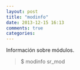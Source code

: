 ```yaml
---
layout: post
title: "modinfo"
date: 2013-12-15 16:13
comments: true
categories: 
---
```

Información sobre módulos.

>$ modinfo sr_mod

